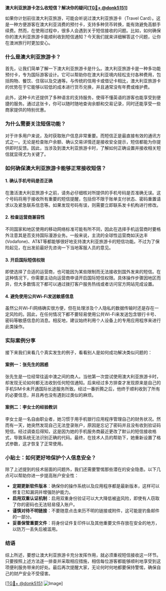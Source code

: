 **澳大利亚旅游卡怎么收短信？解决你的疑问[[TG💪+ @donk5151](https://t.me/s/donk5151)]**

如果你计划前往澳大利亚旅游，可能会听说过澳大利亚旅游卡（Travel Card）。这是一种方便游客在澳大利亚消费的预付卡，支持多种货币转换，能有效避免高额手续费。然而，在使用过程中，很多人会遇到关于短信接收的问题。比如，如何确保你的澳大利亚旅游卡能顺利收到短信通知？今天我们就来详细解答这个问题，让你在澳洲旅行时更加安心。

### 什么是澳大利亚旅游卡？

首先，让我们简单了解一下澳大利亚旅游卡是什么。澳大利亚旅游卡是一种多功能预付卡，专为国际游客设计。它可以帮助你在澳大利亚境内轻松支付各种费用，包括购物、餐饮、住宿以及交通等。与传统的信用卡或借记卡相比，澳大利亚旅游卡的优势在于它能够以较低的成本进行货币兑换，并且通常没有年费或维护费。

此外，这种卡片还提供了多种语言的支持服务，使得不懂英语的游客也能享受到便捷的服务。通过这张卡，你可以随时随地查询余额和交易记录，同时还能享受一些商家提供的特别优惠。

### 为什么需要关注短信功能？

对于许多用户来说，及时获取账户信息非常重要。而短信正是最直接有效的通讯方式之一。无论是检查账户余额、确认交易详情还是接收安全提示，短信都能为你提供即时反馈。因此，当涉及到澳大利亚旅游卡时，了解如何正确设置并接收相关短信就显得尤为关键了。

### 如何确保澳大利亚旅游卡能够正常接收短信？

#### 1. 确认手机号码是否正确
在激活澳大利亚旅游卡之前，请务必仔细核对所提供的手机号码是否准确无误。这个号码将用于接收所有重要的短信提醒，包括但不限于账单支付状态、密码重置请求以及紧急联系信息等。如果发现号码有误，则需要立即联系发卡机构进行修改。

#### 2. 检查运营商兼容性
不同国家和地区使用的移动网络标准可能有所不同，因此在选择手机运营商时要格外注意其是否支持国际漫游业务。一般来说，主流的全球性运营商如沃达丰(Vodafone)、AT&T等都能够很好地支持澳大利亚旅游卡的短信功能。不过为了保险起见，在出发前最好先咨询一下当地客服人员的意见。

#### 3. 开启国际短信权限
即使选择了合适的运营商，也可能因为某些限制而无法接收到国外发来的短信。在这种情况下，你需要主动向运营商申请开启国际短信权限。具体操作步骤因地区而异，但大多数情况下都可以通过拨打客户服务热线或者访问官方网站完成设置。

#### 4. 避免使用公共Wi-Fi发送敏感信息
虽然公共Wi-Fi网络确实很方便，但在处理涉及个人隐私的数据传输时还是存在一定风险的。因此，在任何情况下都不要轻易使用公共Wi-Fi来发送包含银行卡号、密码等敏感信息的消息。相反地，建议始终利用个人设备上的专用应用程序来进行此类操作。

### 实际案例分享

接下来我们来看几个真实发生的例子，看看别人是如何成功解决类似问题的：

#### 案例一：张先生的困惑
张先生是一位经常往返中澳之间的商人。当他第一次尝试使用澳大利亚旅游卡时，却发现无论如何都无法收到任何短信通知。后来经过多方排查才发现原来是自己的手机SIM卡未开通国际长途服务所致。经过一番折腾之后，他终于顺利收到了所有的必要信息，并且再也没有遇到过类似的麻烦。

#### 案例二：李女士的经验教训
李女士是一名自由职业者，她习惯于用手机银行应用程序管理自己的财务状况。然而有一天，她突然发现自己无法登录账户，原因是忘记了密码并且没有收到验证码短信。经过调查后得知，这是因为她的手机服务商最近更改了默认的短信接收格式，导致系统无法识别正确的代码。最终，在技术人员的帮助下，她重新设置了格式参数，这才恢复了正常使用。

### 小贴士：如何更好地保护个人信息安全？

除了上述提到的技术层面的问题外，我们还需要警惕那些潜在的安全隐患。以下几点可以帮助你进一步提高账户安全性：

- **定期更新软件版本**：确保你的操作系统以及应用程序都是最新版本，这样可以修复已知漏洞并增强防护能力。
- **启用双重认证机制**：启用双重身份验证可以大大降低被盗风险，即使有人窃取了你的密码也无法轻易侵入账户。
- **谨慎对待不明链接**：不要随意点击来历不明的链接或附件，这可能是钓鱼邮件的一部分。
- **妥善保管重要文件**：将身份证件复印件以及其他重要文件存放在安全的地方，以防万一丢失后被滥用。

### 结语

综上所述，要想让澳大利亚旅游卡充分发挥作用，就必须重视短信接收这一环节。只要按照上述方法逐一排查并采取相应措施，相信每位游客都能够顺利地享受到这项便利服务带来的好处。最后再次提醒大家，无论何时何地都要保持警惕，确保自己的财产安全不受侵害。

[[TG💪+ @donk5151](https://t.me/s/donk5151) ![Image](https://i.postimg.cc/rwNCRYN7/Snipaste-2025-04-30-17-27-05.png)]